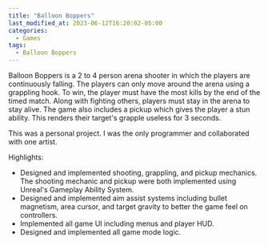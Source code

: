 ```yaml
---
title: "Balloon Boppers"
last_modified_at: 2023-06-12T16:20:02-05:00
categories:
  - Games
tags:
  - Balloon Boppers
---
```


Balloon Boppers is a 2 to 4 person arena shooter in which the players are continuously falling. The players can only move around the arena using a grappling hook.
To win, the player must have the most kills by the end of the timed match. Along with fighting others, players must stay in the arena to stay alive.
The game also includes a pickup which gives the player a stun ability. This renders their target's grapple useless for 3 seconds.

This was a personal project. I was the only programmer and collaborated with one artist.

Highlights:

  * Designed and implemented shooting, grappling, and pickup mechanics. The shooting mechanic and pickup were both implemented using Unreal's Gameplay Ability System.
  * Designed and implemented aim assist systems including bullet magnetism, area cursor, and target gravity to better the game feel on controllers.
  * Implemented all game UI including menus and player HUD.
  * Designed and implemented all game mode logic.
